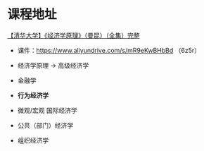 # 课程地址

[【清华大学】《经济学原理》（曼昆）（全集）完整](https://www.bilibili.com/video/BV1am4y1D73g/?spm_id_from=333.1007.top_right_bar_window_history.content.click)

- 课件：https://www.aliyundrive.com/s/mR9eKwBHbBd （6z5r）



- 经济学原理 -> 高级经济学

- 金融学

- **行为经济学**

- 微观/宏观 国际经济学

- 公共（部门）经济学

- 组织经济学

